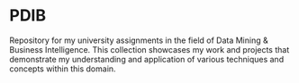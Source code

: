# PDIB
Repository for my university assignments in the field of Data Mining &amp; Business Intelligence. This collection showcases my work and projects that demonstrate my understanding and application of various techniques and concepts within this domain.
